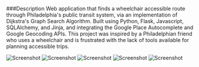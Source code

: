 ###Description
Web application that finds a wheelchair accessible route through Philadelphia's public transit system, via an implementation of Dijkstra's  Graph Search Algorithm. Built using Python, Flask, Javascript, SQLAlchemy, and Jinja, and integrating the Google Place Autocomplete and Google Geocoding APIs. This project was inspired by a Philadelphian friend who uses a wheelchair and is frustrated with the lack of tools available for planning accessible trips.



![Screenshot](https://raw.github.com/ebalcomb/Hackbright-Final-Project/master/screenshots/home.png)
![Screenshot](https://raw.github.com/ebalcomb/Hackbright-Final-Project/master/screenshots/find_route.png)
![Screenshot](https://raw.github.com/ebalcomb/Hackbright-Final-Project/master/screenshots/route_results.png)
![Screenshot](https://raw.github.com/ebalcomb/Hackbright-Final-Project/master/screenshots/about.png)
![Screenshot](https://raw.github.com/ebalcomb/Hackbright-Final-Project/master/screenshots/contact.png)
